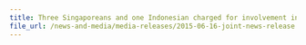```yaml
---
title: Three Singaporeans and one Indonesian charged for involvement in contraband cigarette activities
file_url: /news-and-media/media-releases/2015-06-16-joint-news-release.pdf
---
```

